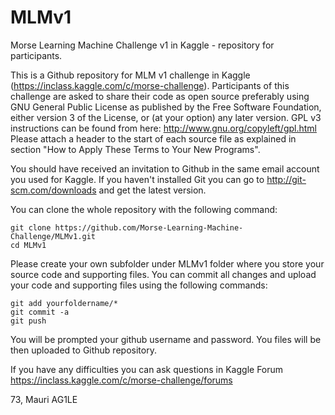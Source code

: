 MLMv1
=====

Morse Learning Machine Challenge v1 in Kaggle - repository for participants. 

This is a Github repository for MLM v1 challenge in Kaggle (https://inclass.kaggle.com/c/morse-challenge). 
Participants of this challenge are asked to share their code as open source preferably using 
GNU General Public License as published by the Free Software Foundation, either version 3 of the License, or (at your option) any later version.
GPL v3 instructions can be found from here: http://www.gnu.org/copyleft/gpl.html
Please attach a header to the start of each source file as explained in section "How to Apply These Terms to Your New Programs". 

You should have received an invitation to Github in the same email account you used for Kaggle.
If you haven't installed Git you can go to http://git-scm.com/downloads and get the latest version. 

You can clone the whole repository with the following command:

	git clone https://github.com/Morse-Learning-Machine-Challenge/MLMv1.git
	cd MLMv1

Please create your own subfolder under MLMv1 folder where you store your source code and supporting files. 
You can commit all changes and upload your code and supporting files  using the following commands: 

	git add yourfoldername/*
	git commit -a 
	git push
	
You will be prompted your github username and password. You files will be then uploaded to Github repository. 

If you have any difficulties you can ask questions in Kaggle Forum https://inclass.kaggle.com/c/morse-challenge/forums

73, 
Mauri  AG1LE 
	

